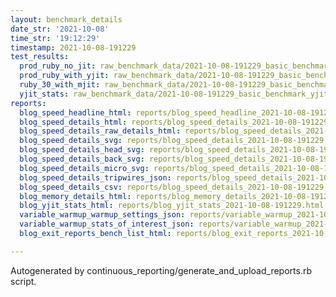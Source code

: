 ```yaml
---
layout: benchmark_details
date_str: '2021-10-08'
time_str: '19:12:29'
timestamp: 2021-10-08-191229
test_results:
  prod_ruby_no_jit: raw_benchmark_data/2021-10-08-191229_basic_benchmark_prod_ruby_no_jit.json
  prod_ruby_with_yjit: raw_benchmark_data/2021-10-08-191229_basic_benchmark_prod_ruby_with_yjit.json
  ruby_30_with_mjit: raw_benchmark_data/2021-10-08-191229_basic_benchmark_ruby_30_with_mjit.json
  yjit_stats: raw_benchmark_data/2021-10-08-191229_basic_benchmark_yjit_stats.json
reports:
  blog_speed_headline_html: reports/blog_speed_headline_2021-10-08-191229.html
  blog_speed_details_html: reports/blog_speed_details_2021-10-08-191229.html
  blog_speed_details_raw_details_html: reports/blog_speed_details_2021-10-08-191229.raw_details.html
  blog_speed_details_svg: reports/blog_speed_details_2021-10-08-191229.svg
  blog_speed_details_head_svg: reports/blog_speed_details_2021-10-08-191229.head.svg
  blog_speed_details_back_svg: reports/blog_speed_details_2021-10-08-191229.back.svg
  blog_speed_details_micro_svg: reports/blog_speed_details_2021-10-08-191229.micro.svg
  blog_speed_details_tripwires_json: reports/blog_speed_details_2021-10-08-191229.tripwires.json
  blog_speed_details_csv: reports/blog_speed_details_2021-10-08-191229.csv
  blog_memory_details_html: reports/blog_memory_details_2021-10-08-191229.html
  blog_yjit_stats_html: reports/blog_yjit_stats_2021-10-08-191229.html
  variable_warmup_warmup_settings_json: reports/variable_warmup_2021-10-08-191229.warmup_settings.json
  variable_warmup_stats_of_interest_json: reports/variable_warmup_2021-10-08-191229.stats_of_interest.json
  blog_exit_reports_bench_list_html: reports/blog_exit_reports_2021-10-08-191229.bench_list.html

---
```

Autogenerated by continuous_reporting/generate_and_upload_reports.rb script.
